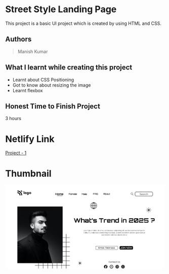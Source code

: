 
# Street Style Landing Page

This project is a basic UI project which is created by using HTML and CSS.





## Authors

 >Manish Kumar


## What I learnt while creating this project

- Learnt about CSS Positioning
- Got to know about resizing the image
- Learnt flexbox 



## Honest Time to Finish Project

3 hours



# Netlify Link

[Project - 1](https://project-1-mk.netlify.app/)

# Thumbnail

![thumbnail_pic](thumbnail.png)
